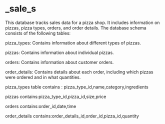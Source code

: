 # _sale_s

This database tracks sales data for a pizza shop. It includes information on pizzas, pizza types, orders, and order details. The database schema consists of the following tables:

pizza_types: Contains information about different types of pizzas.

pizzas: Contains information about individual pizzas.

orders: Contains information about customer orders.

order_details: Contains details about each order, including which pizzas were ordered and in what quantities.


pizza_types table contains : pizza_type_id,name,category,ingredients

pizzas contains:pizza_type_id,pizza_id,size,price

orders contains:order_id,date,time

order_details contains:order_details_id,order_id,pizza_id,quantity



